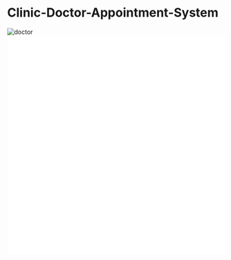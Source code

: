 # Clinic-Doctor-Appointment-System

![doctor](https://github.com/user-attachments/assets/145eedc8-7b15-4b25-a59a-1ccf5eb7f1a9)
<svg xmlns="http://www.w3.org/2000/svg" xmlns:xlink="http://www.w3.org/1999/xlink" width="430pt" height="433pt" viewBox="0.00 0.00 430.05 433.40">
<g id="graph0" class="graph" transform="scale(1 1) rotate(0) translate(4 429.4)">
<polygon fill="white" stroke="none" points="-4,4 -4,-429.4 426.05,-429.4 426.05,4 -4,4"/>
<!-- Doctor -->
<g id="node1" class="node">
<polygon fill="lightgray" stroke="black" points="0,-324.9 0,-424.9 142.48,-424.9 142.48,-324.9 0,-324.9"/>
<!-- <text text-anchor="middle" x="71.24" y="-408.3" font-family="Times,serif" font-size="14.00">Doctor</text>
<polyline fill="none" stroke="black" points="0,-400.1 142.48,-400.1"/>
<text text-anchor="start" x="8" y="-383.5" font-family="Times,serif" font-size="14.00">+Id: int</text>
<text text-anchor="start" x="8" y="-366.7" font-family="Times,serif" font-size="14.00">+Name: string</text>
<text text-anchor="start" x="8" y="-349.9" font-family="Times,serif" font-size="14.00">+Specialization: string</text>
<text text-anchor="start" x="8" y="-333.1" font-family="Times,serif" font-size="14.00">+Phone: string</text> -->
</g>
<!-- Appointment -->
<!-- <g id="node3" class="node">
<polygon fill="lightgray" stroke="black" points="87.28,-154.3 87.28,-271.1 193.2,-271.1 193.2,-154.3 87.28,-154.3"/>
<text text-anchor="middle" x="140.24" y="-254.5" font-family="Times,serif" font-size="14.00">Appointment</text>
<polyline fill="none" stroke="black" points="87.28,-246.3 193.2,-246.3"/>
<text text-anchor="start" x="95.28" y="-229.7" font-family="Times,serif" font-size="14.00">+Id: int</text>
<text text-anchor="start" x="95.28" y="-212.9" font-family="Times,serif" font-size="14.00">+DoctorId: int</text>
<text text-anchor="start" x="95.28" y="-196.1" font-family="Times,serif" font-size="14.00">+PatientId: int</text>
<text text-anchor="start" x="95.28" y="-179.3" font-family="Times,serif" font-size="14.00">+Date: datetime</text>
<text text-anchor="start" x="95.28" y="-162.5" font-family="Times,serif" font-size="14.00">+Status: string</text>
</g> -->
<!-- Doctor&#45;&gt;Appointment -->
<!-- <g id="edge1" class="edge">
<path fill="none" stroke="black" d="M92.5,-324.53C98.34,-310.99 104.76,-296.07 110.96,-281.69"/>
<polygon fill="black" stroke="black" points="114.08,-283.29 114.82,-272.72 107.65,-280.52 114.08,-283.29"/>
<text text-anchor="middle" x="116.24" y="-293.8" font-family="Times,serif" font-size="14.00">1..*</text>
</g>
<!-- Patient -->
<!-- <g id="node2" class="node">
<polygon fill="lightgray" stroke="black" points="160.15,-324.9 160.15,-424.9 258.33,-424.9 258.33,-324.9 160.15,-324.9"/>
<text text-anchor="middle" x="209.24" y="-408.3" font-family="Times,serif" font-size="14.00">Patient</text>
<polyline fill="none" stroke="black" points="160.15,-400.1 258.33,-400.1"/>
<text text-anchor="start" x="168.15" y="-383.5" font-family="Times,serif" font-size="14.00">+Id: int</text>
<text text-anchor="start" x="168.15" y="-366.7" font-family="Times,serif" font-size="14.00">+Name: string</text>
<text text-anchor="start" x="168.15" y="-349.9" font-family="Times,serif" font-size="14.00">+DOB: date</text>
<text text-anchor="start" x="168.15" y="-333.1" font-family="Times,serif" font-size="14.00">+Phone: string</text>
</g> -->
<!-- Patient&#45;&gt;Appointment -->
<!-- <g id="edge2" class="edge">
<title>Patient-&gt;Appointment</title>
<path fill="none" stroke="black" d="M187.97,-324.53C182.14,-310.99 175.72,-296.07 169.52,-281.69"/>
<polygon fill="black" stroke="black" points="172.83,-280.52 165.66,-272.72 166.4,-283.29 172.83,-280.52"/>
<text text-anchor="middle" x="189.37" y="-293.8" font-family="Times,serif" font-size="14.00">1..*</text>
</g> --> 
<!-- Prescription -->
<!-- <g id="node5" class="node">
<title>Prescription</title>
<polygon fill="lightgray" stroke="black" points="69.4,-0.5 69.4,-100.5 211.08,-100.5 211.08,-0.5 69.4,-0.5"/>
<text text-anchor="middle" x="140.24" y="-83.9" font-family="Times,serif" font-size="14.00">Prescription</text>
<polyline fill="none" stroke="black" points="69.4,-75.7 211.08,-75.7"/>
<text text-anchor="start" x="77.4" y="-59.1" font-family="Times,serif" font-size="14.00">+Id: int</text>
<text text-anchor="start" x="77.4" y="-42.3" font-family="Times,serif" font-size="14.00">+AppointmentId: int</text>
<text text-anchor="start" x="77.4" y="-25.5" font-family="Times,serif" font-size="14.00">+Notes: text</text>
<text text-anchor="start" x="77.4" y="-8.7" font-family="Times,serif" font-size="14.00">+DateIssued: datetime</text>
</g> -->
<!-- Appointment&#45;&gt;Prescription -->
<!-- <g id="edge3" class="edge">
<title>Appointment-&gt;Prescription</title>
<path fill="none" stroke="black" d="M140.24,-153.86C140.24,-140.28 140.24,-125.77 140.24,-112.07"/>
<polygon fill="black" stroke="black" points="143.74,-112.3 140.24,-102.3 136.74,-112.3 143.74,-112.3"/>
<text text-anchor="middle" x="150.74" y="-123.2" font-family="Times,serif" font-size="14.00">1..1</text>
</g> -->
<!-- User -->
<g id="node4" class="node">

</g>
</g>
</svg>
